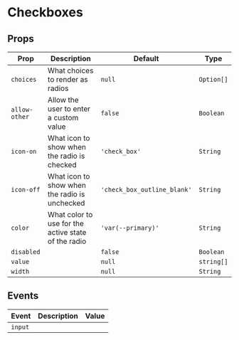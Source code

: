 # Checkboxes

## Props
| Prop          | Description                                         | Default                     | Type       |
|---------------|-----------------------------------------------------|-----------------------------|------------|
| `choices`     | What choices to render as radios                    | `null`                      | `Option[]` |
| `allow-other` | Allow the user to enter a custom value              | `false`                     | `Boolean`  |
| `icon-on`     | What icon to show when the radio is checked         | `'check_box'`               | `String`   |
| `icon-off`    | What icon to show when the radio is unchecked       | `'check_box_outline_blank'` | `String`   |
| `color`       | What color to use for the active state of the radio | `'var(--primary)'`          | `String`   |
| `disabled`    |                                                     | `false`                     | `Boolean`  |
| `value`       |                                                     | `null`                      | `string[]` |
| `width`       |                                                     | `null`                      | `String`   |

## Events
| Event   | Description | Value |
|---------|-------------|-------|
| `input` |             |       |
